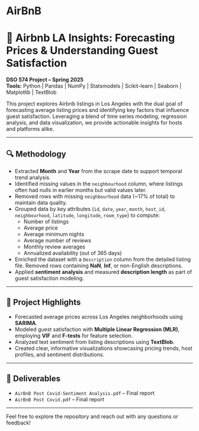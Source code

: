 # AirBnB

# 🏡 Airbnb LA Insights: Forecasting Prices & Understanding Guest Satisfaction  
**DSO 574 Project – Spring 2025**  
**Tools:** Python | Pandas | NumPy | Statsmodels | Scikit-learn | Seaborn | Matplotlib | TextBlob

This project explores Airbnb listings in Los Angeles with the dual goal of forecasting average listing prices and identifying key factors that influence guest satisfaction. Leveraging a blend of time series modeling, regression analysis, and data visualization, we provide actionable insights for hosts and platforms alike.

---

## 🔍 Methodology

- Extracted **Month** and **Year** from the scrape date to support temporal trend analysis.
- Identified missing values in the `neighbourhood` column, where listings often had nulls in earlier months but valid values later.
- Removed rows with missing `neighbourhood` data (~17% of total) to maintain data quality.
- Grouped data by key attributes (`id`, `date`, `year`, `month`, `host_id`, `neighbourhood`, `latitude`, `longitude`, `room_type`) to compute:
  - Number of listings  
  - Average price  
  - Average minimum nights  
  - Average number of reviews  
  - Monthly review averages  
  - Annualized availability (out of 365 days)
- Enriched the dataset with a `Description` column from the detailed listing file. Removed rows containing **NaN**, **Inf**, or non-English descriptions.
- Applied **sentiment analysis** and measured **description length** as part of guest satisfaction modeling.

---

## 📌 Project Highlights

- Forecasted average prices across Los Angeles neighborhoods using **SARIMA**.
- Modeled guest satisfaction with **Multiple Linear Regression (MLR)**, employing **VIF** and **F-tests** for feature selection.
- Analyzed text sentiment from listing descriptions using **TextBlob**.
- Created clear, informative visualizations showcasing pricing trends, host profiles, and sentiment distributions.

---

## 📁 Deliverables

- `AirBnB Post Covid-Sentiment Analysis.pdf` – Final report  
- `AirBnB Post Covid.pdf` – Final report   

---

Feel free to explore the repository and reach out with any questions or feedback!
